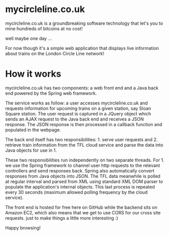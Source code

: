 # mycircleline.co.uk

mycircleline.co.uk is a groundbreaking software technology that let's you to mine hundreds of bitcoins at no cost!

well maybe one day ...

For now though it's a simple web application that displays live information about trains on the London Circle Line network!


# How it works
mycircleline.co.uk has two components: a web front end and a Java back end powered by the Spring web framework.

The service works as follow:  a user accesses mycircleline.co.uk and requests information for upcoming trains on a given station, say Sloan Square station.  The user request is captured in a JQuery object which sends an AJAX request to the Java back end and receives a JSON response.  The JSON response is then processed in a callback function and populated in the webpage.

The back end itself has two responsibilities: 
      1. serve user requests and 
      2. retrieve train information from the TFL cloud service and parse the data into Java objects for use in 1.

These two responsibilities run independently on two separate threads.  For 1. we use the Spring framework to channel user http requests to the relevant controllers and send responses back.  Spring also automatically convert responses from Java objects into JSON.
The TFL data meanwhile is polled at regular interval and parsed from XML using standard XML DOM parser to populate the application's internal objects.  This last process is repeated every 30 seconds (maximum allowed polling frequency by the cloud service).

The front end is hosted for free here on GitHub while the backend sits on Amazon EC2, which also means that we get to use CORS for our cross site requests. just to make things a little more interesting :)


Happy browsing!